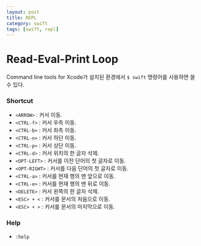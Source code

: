 ```yaml
---
layout: post
title: REPL
category: swift
tags: [swift, repl]
---
```




# Read-Eval-Print Loop

Command line tools for Xcode가 설치된 환경에서 `$ swift` 명령어를 사용하면 쓸 수 있다.

### Shortcut

- `<ARROW>` : 커서 이동.
- `<CTRL-f>` : 커서 우측 이동.
- `<CTRL-b>` : 커서 좌측 이동.
- `<CTRL-n>` : 커서 하단 이동.
- `<CTRL-p>` : 커서 상단 이동.
- `<CTRL-d>` : 커서 위치의 한 글자 삭제.
- `<OPT-LEFT>` : 커서를 이전 단어의 첫 글자로 이동.
- `<OPT-RIGHT>` : 커서를 다음 단어의 첫 글자로 이동.
- `<CTRL-a>` : 커서를 현재 행의 맨 앞으로 이동.
- `<CTRL-e>` : 커서를 현재 행의 맨 뒤로 이동.
- `<DELETE>` : 커서 왼쪽의 한 글자 삭제.
- `<ESC> + <` : 커서를 문서의 처음으로 이동.
- `<ESC> + >` : 커서를 문서의 마지막으로 이동.

### Help

- `:help`


